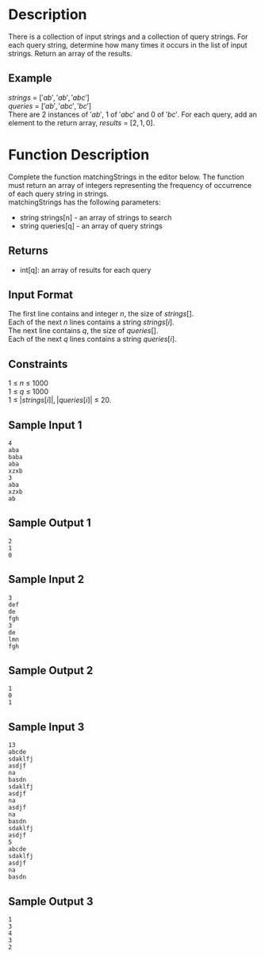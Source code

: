 # Description
There is a collection of input strings and a collection of query strings. For each query string, determine how many times it occurs in the list of input strings. Return an array of the results.

## Example
$strings\ =\ ['ab','ab','abc']$\
$queries\ =\ ['ab','abc','bc']$\
There are $2$ instances of $'ab'$, $1$ of $'abc'$ and 0 of $'bc'$. For each query, add an element to the return array, $results\ =\ [2,1,0]$.


# Function Description

Complete the function matchingStrings in the editor below. The function must return an array of integers representing the frequency of occurrence of each query string in strings.\
matchingStrings has the following parameters:
- string strings[n] - an array of strings to search
- string queries[q] - an array of query strings


## Returns
- int[q]: an array of results for each query


## Input Format
The first line contains and integer $n$, the size of $strings[]$.\
Each of the next $n$ lines contains a string $strings[i]$.\
The next line contains $q$, the size of $queries[]$.\
Each of the next $q$ lines contains a string $queries[i]$.


## Constraints
$1\ \leq\ n\ \leq\ 1000$\
$1\ \leq\ q\ \leq\ 1000$\
$1\ \leq\ |strings[i]|,|queries[i]|\ \leq\ 20$.


## Sample Input 1
```
4
aba
baba
aba
xzxb
3
aba
xzxb
ab
```

## Sample Output 1
```
2
1
0
```


## Sample Input 2
```
3
def
de
fgh
3
de
lmn
fgh
```

## Sample Output 2
```
1
0
1
```


## Sample Input 3
```
13
abcde
sdaklfj
asdjf
na
basdn
sdaklfj
asdjf
na
asdjf
na
basdn
sdaklfj
asdjf
5
abcde
sdaklfj
asdjf
na
basdn
```

## Sample Output 3
```
1
3
4
3
2
```
